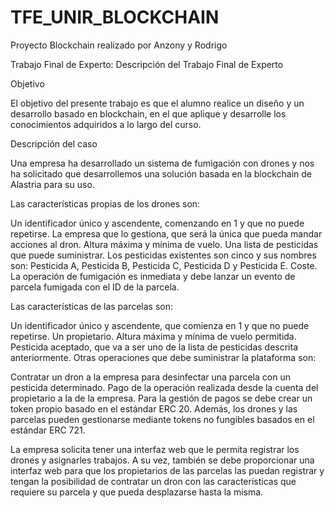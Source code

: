 # TFE_UNIR_BLOCKCHAIN

Proyecto Blockchain realizado por Anzony y Rodrigo

Trabajo Final de Experto:
Descripción del Trabajo Final de Experto

Objetivo

El objetivo del presente trabajo es que el alumno realice un diseño y un desarrollo basado en blockchain, en el que aplique y desarrolle los conocimientos adquiridos a lo largo del curso.

Descripción del caso

Una empresa ha desarrollado un sistema de fumigación con drones y nos ha solicitado que desarrollemos una solución basada en la blockchain de Alastria para su uso.

Las características propias de los drones son:

Un identificador único y ascendente, comenzando en 1 y que no puede repetirse.
La empresa que lo gestiona, que será la única que pueda mandar acciones al dron.
Altura máxima y mínima de vuelo.
Una lista de pesticidas que puede suministrar. Los pesticidas existentes son cinco y sus nombres son: Pesticida A, Pesticida B, Pesticida C, Pesticida D y Pesticida E.
Coste.
La operación de fumigación es inmediata y debe lanzar un evento de parcela fumigada con el ID de la parcela.

Las características de las parcelas son:

Un identificador único y ascendente, que comienza en 1 y que no puede repetirse.
Un propietario.
Altura máxima y mínima de vuelo permitida.
Pesticida aceptado, que va a ser uno de la lista de pesticidas descrita anteriormente.
Otras operaciones que debe suministrar la plataforma son:

Contratar un dron a la empresa para desinfectar una parcela con un pesticida determinado.
Pago de la operación realizada desde la cuenta del propietario a la de la empresa.
Para la gestión de pagos se debe crear un token propio basado en el estándar ERC 20. Además, los drones y las parcelas pueden gestionarse mediante tokens no fungibles basados en el estándar ERC 721.

La empresa solicita tener una interfaz web que le permita registrar los drones y asignarles trabajos. A su vez, también se debe proporcionar una interfaz web para que los propietarios de las parcelas las puedan registrar y tengan la posibilidad de contratar un dron con las características que requiere su parcela y que pueda desplazarse hasta la misma.
